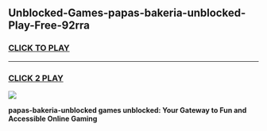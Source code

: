 
## Unblocked-Games-papas-bakeria-unblocked-Play-Free-92rra
<h3>
<a href="https://premium76.site?title=papas-bakeria-unblocked&ref=18A1">CLICK TO PLAY</a></h3>
<hr>

<h3>
<a href="https://premium76.site?title=papas-bakeria-unblocked&ref=18A1">CLICK 2 PLAY</a>
  
</h3>

<a href="https://premium76.site?title=papas-bakeria-unblocked&ref=18A1"><img src="https://clearcache.store/games.png"></a>


**papas-bakeria-unblocked games unblocked: Your Gateway to Fun and Accessible Online Gaming**
